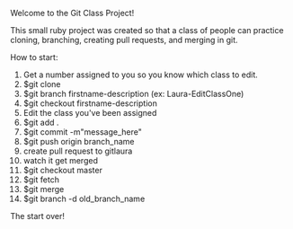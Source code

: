 Welcome to the Git Class Project!

This small ruby project was created so that a class of people can practice cloning, branching, creating pull requests, and merging in git. 

How to start:

1. Get a number assigned to you so you know which class to edit. 
2. $git clone 
3. $git branch firstname-description (ex: Laura-EditClassOne)
4. $git checkout firstname-description
5. Edit the class you've been assigned
6. $git add . 
7. $git commit -m"message_here"
8. $git push origin branch_name
9. create pull request to gitlaura
10. watch it get merged
11. $git checkout master
11. $git fetch
12. $git merge
13. $git branch -d old_branch_name

The start over! 